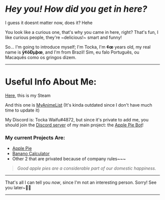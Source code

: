 # _Hey you! How did you get in here?_

I guess it doesnt matter now, does it? Hehe

You look like a curious one, that's why you came in here, right? That's fun, I like curious people, they're ~delicious!~ smart and funny!

So... I'm going to introduce myself; I'm Tocka, I'm **¢œ** years old, my real name is **ÿ¢õÐµþœ**, and I'm from Brazil! Sim, eu falo Português, ou Macaquês como os gringos dizem.

-----------------------------------------------------------------------------------------------------------------------------------------------------------------------------------

# Useful Info About Me:

[Here](https://steamcommunity.com/id/TockaWaifu/), this is my Steam

And this one is [MyAnimeList](https://myanimelist.net/profile/Tocka_Waifu) (It's kinda outdated since I don't have much time to update it)

My Discord is: Tocka Waifu#4872, but since it's private to add me, you should join the [Discord server](https://discord.gg/G4bv4Buf4E) of my main project: the [Apple Pie Bot](https://discord.com/oauth2/authorize?client_id=762077336812126228&scope=bot&permissions=2112351350)!

### My current Projects Are:

- [Apple Pie](https://github.com/The-Crow-pleb/Apple-Pie-Bot)
- [Banano Calculator](https://github.com/The-Crow-pleb/banano-calculator/)
- Other 2 that are privated because of company rules~~~

>_Good apple pies are a considerable part of our domestic happiness._

-----------------------------------------------------------------------------------------------------------------------------------------------------------------------------------

That's all I can tell you _now_, since I'm not an interesting person. Sorry!
See you later~👋🏻

-----------------------------------------------------------------------------------------------------------------------------------------------------------------------------------
